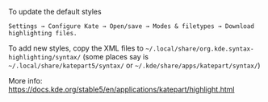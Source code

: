 To update the default styles

    Settings → Configure Kate → Open/save → Modes & filetypes → Download highlighting files.

To add new styles, copy the XML files to `~/.local/share/org.kde.syntax-highlighting/syntax/` (some places say is `~/.local/share/katepart5/syntax/` or `~/.kde/share/apps/katepart/syntax/`)

More info: <https://docs.kde.org/stable5/en/applications/katepart/highlight.html>

